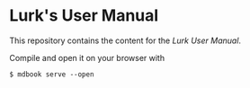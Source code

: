 # Lurk's User Manual

This repository contains the content for the *Lurk User Manual*.

Compile and open it on your browser with

```
$ mdbook serve --open
```
